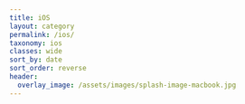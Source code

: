 ```yaml
---
title: iOS
layout: category
permalink: /ios/
taxonomy: ios
classes: wide
sort_by: date
sort_order: reverse
header:
  overlay_image: /assets/images/splash-image-macbook.jpg
---
```

